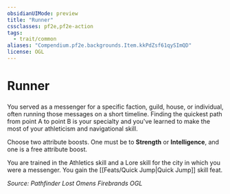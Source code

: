 ```yaml
---
obsidianUIMode: preview
title: "Runner"
cssclasses: pf2e,pf2e-action
tags:
  - trait/common
aliases: "Compendium.pf2e.backgrounds.Item.kkPdZsf61qySImQD"
license: OGL
---
```

# Runner

### 






You served as a messenger for a specific faction, guild, house, or individual, often running those messages on a short timeline. Finding the quickest path from point A to point B is your specialty and you've learned to make the most of your athleticism and navigational skill.

Choose two attribute boosts. One must be to **Strength** or **Intelligence**, and one is a free attribute boost.

You are trained in the Athletics skill and a Lore skill for the city in which you were a messenger. You gain the [[Feats/Quick Jump|Quick Jump]] skill feat.

*Source: Pathfinder Lost Omens Firebrands*
*OGL*